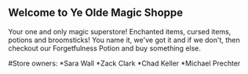 ## Welcome to Ye Olde Magic Shoppe

Your one and only magic superstore! Enchanted items, cursed items, potions and broomsticks! You name it, we've got it and if we don't, then checkout our Forgetfulness Potion and buy something else.

#Store owners:
*Sara Wall
*Zack Clark
*Chad Keller
*Michael Prechter 

